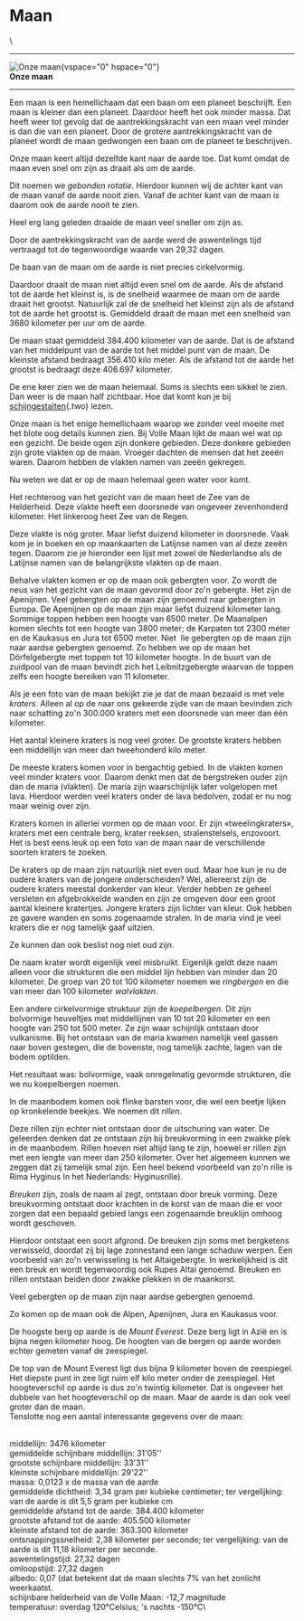 # Maan

\

  -----------------------------------------------------------------------
  ![Onze maan](plaatjes/maan.jpg){vspace="0" hspace="0"}\
  **Onze maan**

  -----------------------------------------------------------------------

Een maan is een hemellichaam dat een baan om een planeet beschrijft. Een
maan is kleiner dan een planeet. Daardoor heeft het ook minder massa.
Dat heeft weer tot gevolg dat de aantrekkingskracht van een maan veel
minder is dan die van een planeet. Door de grotere aantrekkingskracht
van de planeet wordt de maan gedwongen een baan om de planeet te
beschrijven.

Onze maan keert altijd dezelfde kant naar de aarde toe. Dat komt omdat
de maan even snel om zijn as draait als om de aarde.

Dit noemen we *gebonden rotatie*. Hierdoor kunnen wij de achter kant van
de maan vanaf de aarde nooit zien. Vanaf de achter kant van de maan is
daarom ook de aarde nooit te zien.

Heel erg lang geleden draaide de maan veel sneller om zijn as.

Door de aantrekkingskracht van de aarde werd de aswentelings tijd
vertraagd tot de tegenwoordige waarde van 29,32 dagen.

De baan van de maan om de aarde is niet precies cirkelvormig.

Daardoor draait de maan niet altijd even snel om de aarde. Als de
afstand tot de aarde het kleinst is, is de snelheid waarmee de maan om
de aarde draait het grootst. Natuurlijk zal de de snelheid het kleinst
zijn als de afstand tot de aarde het grootst is. Gemiddeld draait de
maan met een snelheid van 3680 kilometer per uur om de aarde.

De maan staat gemiddeld 384.400 kilometer van de aarde. Dat is de
afstand van het middelpunt van de aarde tot het middel punt van de maan.
De kleinste afstand bedraagt 356.410 kilo meter. Als de afstand tot de
aarde het grootst is bedraagt deze 406.697 kilometer.

De ene keer zien we de maan helemaal. Soms is slechts een sikkel te
zien. Dan weer is de maan half zichtbaar. Hoe dat komt kun je bij
[schijngestalten](schijngestalten.html){.two} lezen.

Onze maan is het enige hemellichaam waarop we zonder veel moeite met het
blote oog details kunnen zien. Bij Volle Maan lijkt de maan wel wat op
een gezicht. De beide ogen zijn donkere gebieden. Deze donkere gebieden
zijn grote vlakten op de maan. Vroeger dachten de mensen dat het zeeën
waren. Daarom hebben de vlakten namen van zeeën gekregen.

Nu weten we dat er op de maan helemaal geen water voor komt.

Het rechteroog van het gezicht van de maan heet de Zee van de
Helderheid. Deze vlakte heeft een doorsnede van ongeveer zevenhonderd
kilometer. Het linkeroog heet Zee van de Regen.

Deze vlakte is nóg groter. Maar liefst duizend kilometer in doorsnede.
Vaak kom je in boeken en op maankaarten de Latijnse namen van al deze
zeeën tegen. Daarom zie je hieronder een lijst met zowel de Nederlandse
als de Latijnse namen van de belangrijkste vlakten op de maan.

Behalve vlakten komen er op de maan ook gebergten voor. Zo wordt de neus
van het gezicht van de maan gevormd door zo\'n gebergte. Het zijn de
Apenijnen. Veel gebergten op de maan zijn genoemd naar gebergten in
Europa. De Apenijnen op de maan zijn maar liefst duizend kilometer lang.
Sommige toppen hebben een hoogte van 6500 meter. De Maanalpen komen
slechts tot een hoogte van 3800 meter; de Karpaten tot 2300 meter en de
Kaukasus en Jura tot 6500 meter. Niet  lle gebergten op de maan zijn
naar aardse gebergten genoemd. Zo hebben we op de maan het
Dörfelgebergte met toppen tot 10 kilometer hoogte. In de buurt van de
zuidpool van de maan bevindt zich het Leibnitzgebergte waarvan de toppen
zelfs een hoogte bereiken van 11 kilometer.

Als je een foto van de maan bekijkt zie je dat de maan bezaaid is met
vele *kraters*. Alleen al op de naar ons gekeerde zijde van de maan
bevinden zich naar schatting zo\'n 300.000 kraters met een doorsnede van
meer dan één kilometer.

Het aantal kleinere kraters is nog veel groter. De grootste kraters
hebben een middellijn van meer dan tweehonderd kilo meter.

De meeste kraters komen voor in bergachtig gebied. In de vlakten komen
veel minder kraters voor. Daarom denkt men dat de bergstreken ouder zijn
dan de maria (vlakten). De maria zijn waarschijnlijk later volgelopen
met lava. Hierdoor werden veel kraters onder de lava bedolven, zodat er
nu nog maar weinig over zijn.

Kraters komen in allerlei vormen op de maan voor. Er zijn
«tweelingkraters», kraters met een centrale berg, krater reeksen,
stralenstelsels, enzovoort. Het is best eens leuk op een foto van de
maan naar de verschillende soorten kraters te zoeken.

De kraters op de maan zijn natuurlijk niet even oud. Maar hoe kun je nu
de oudere kraters van de jongere onderscheiden? Wel, allereerst zijn de
oudere kraters meestal donkerder van kleur. Verder hebben ze geheel
versleten en afgebrokkelde wanden en zijn ze omgeven door een groot
aantal kleinere kratertjes. Jongere kraters zijn lichter van kleur. Ook
hebben ze gavere wanden en soms zogenaamde stralen. In de maria vind je
veel kraters die er nog tamelijk gaaf uitzien.

Ze kunnen dan ook beslist nog niet oud zijn.

De naam krater wordt eigenlijk veel misbruikt. Eigenlijk geldt deze naam
alleen voor die strukturen die een middel lijn hebben van minder dan 20
kilometer. De groep van 20 tot 100 kilometer noemen we *ringbergen* en
die van meer dan 100 kilometer *walvlakten*.

Een andere cirkelvormige struktuur zijn de *koepelbergen*. Dit zijn
bolvormige heuveltjes met middellijnen van 10 tot 20 kilometer en een
hoogte van 250 tot 500 meter. Ze zijn waar schijnlijk ontstaan door
vulkanisme. Bij het ontstaan van de maria kwamen namelijk veel gassen
naar boven gestegen, die de bovenste, nog tamelijk zachte, lagen van de
bodem optilden.

Het resultaat was: bolvormige, vaak onregelmatig gevormde strukturen,
die we nu koepelbergen noemen.

In de maanbodem komen ook flinke barsten voor, die wel een beetje lijken
op kronkelende beekjes. We noemen dit *rillen*.

Deze rillen zijn echter niet ontstaan door de uitschuring van water. De
geleerden denken dat ze ontstaan zijn bij breukvorming in een zwakke
plek in de maanbodem. Rillen hoeven niet altijd lang te zijn, hoewel er
rillen zijn met een lengte van meer dan 250 kilometer. Over het algemeen
kunnen we zeggen dat zij tamelijk smal zijn. Een heel bekend voorbeeld
van zo\'n rille is Rima Hyginus In het Nederlands: Hyginusrille).

*Breuken* zijn, zoals de naam al zegt, ontstaan door breuk vorming. Deze
breukvorming ontstaat door krachten in de korst van de maan die er voor
zorgen dat een bepaald gebied langs een zogenaamde breuklijn omhoog
wordt geschoven.

Hierdoor ontstaat een soort afgrond. De breuken zijn soms met bergketens
verwisseld, doordat zij bij lage zonnestand een lange schaduw werpen.
Een voorbeeld van zo\'n verwisseling is het Altaigebergte. In
werkelijkheid is dit een breuk en wordt tegenwoordig ook Rupes Altai
genoemd. Breuken en rillen ontstaan beiden door zwakke plekken in de
maankorst.

Veel gebergten op de maan zijn naar aardse gebergten genoemd.

Zo komen op de maan ook de Alpen, Apenijnen, Jura en Kaukasus voor.

De hoogste berg op aarde is de *Mount Everest*. Deze berg ligt in Azië
en is bijna negen kilometer hoog. De hoogten van de bergen op aarde
worden echter gemeten vanaf de zeespiegel.

De top van de Mount Everest ligt dus bijna 9 kilometer boven de
zeespiegel. Het diepste punt in zee ligt ruim elf kilo meter onder de
zeespiegel. Het hoogteverschil op aarde is dus zo\'n twintig kilometer.
Dat is ongeveer het dubbele van het hoogteverschil op de maan. Maar de
aarde is dan ook veel groter dan de maan.\
Tenslotte nog een aantal interessante gegevens over de maan:

\
middellijn: 3476 kilometer\
gemiddelde schijnbare middellijn: 31\'05\'\'\
grootste schijnbare middellijn: 33\'31\'\'\
kleinste schijnbare middellijn: 29\'22\'\'\
massa: 0,0123 x de massa van de aarde\
gemiddelde dichtheid: 3,34 gram per kubieke centimeter; ter
vergelijking: van de aarde is dit 5,5 gram per kubieke cm\
gemiddelde afstand tot de aarde: 384.400 kilometer\
grootste afstand tot de aarde: 405.500 kilometer\
kleinste afstand tot de aarde: 363.300 kilometer\
ontsnappingssnelheid: 2,38 kilometer per seconde; ter vergelijking: van
de aarde is dit 11,18 kilometer per seconde.\
aswentelingstijd: 27,32 dagen\
omloopstijd: 27,32 dagen\
albedo: 0,07 (dat betekent dat de maan slechts 7% van het zonlicht
weerkaatst.\
schijnbare helderheid van de Volle Maan: -12,7 magnitude\
temperatuur: overdag 120°Celsius; \'s nachts -150°C\
